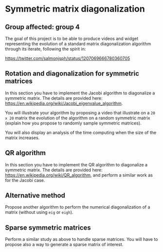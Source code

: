 # Symmetric matrix diagonalization

## Group affected: group 4

The goal of this project is to be able to produce videos and widget representing the evolution of a standard matrix diagonalization algorithm through its iterate, following the spirit in:

<https://twitter.com/salmonjsph/status/1207069666780360705>

## Rotation and diagonalization for symmetric matrices

In this section you have to implement the Jacobi algorithm to diagonalize a symmetric matrix. The details are provided here: <https://en.wikipedia.org/wiki/Jacobi_eigenvalue_algorithm>.

You will illustrate your algorithm by proposing a video that illustrate on a `20 x 20` matrix the evolution of the algorithm on a random symmetric matrix (explain how you propose to randomly sample symmetric matrices).

You will also display an analysis of the time computing when the size of the matrix increases.

## QR algorithm

In this section you have to implement the QR algorithm to diagonalize a symmetric matrix. The details are provided here: <https://en.wikipedia.org/wiki/QR_algorithm>, and perform a similar work as for the Jacobi case.

## Alternative method

Propose another algorithm to perform the numerical diagonalization of a matrix (without using `eig` or `eigh`).

## Sparse symmetric matrices

Perform a similar study as above to handle sparse matrices.
You will have to propose also a way to generate a sparse matrix of interest.
